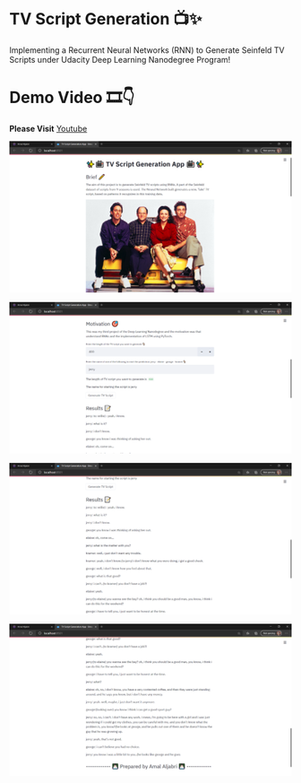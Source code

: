 # TV Script Generation 📺✨
Implementing a Recurrent Neural Networks (RNN) to Generate Seinfeld TV Scripts under Udacity Deep Learning Nanodegree Program!
# Demo Video 🎞👇
**Please Visit** [Youtube](https://www.youtube.com/watch?v=MtUNVVzgiM8)

![](https://github.com/AmalAljabri/TV-Script-Generation/blob/main/Images/TV%20Script%20Generation%20App%201.png)<br/>

![](https://github.com/AmalAljabri/TV-Script-Generation/blob/main/Images/TV%20Script%20Generation%20App%202.png)<br/>

![](https://github.com/AmalAljabri/TV-Script-Generation/blob/main/Images/TV%20Script%20Generation%20App%203.png)<br/>

![](https://github.com/AmalAljabri/TV-Script-Generation/blob/main/Images/TV%20Script%20Generation%20App%204.png)<br/>




